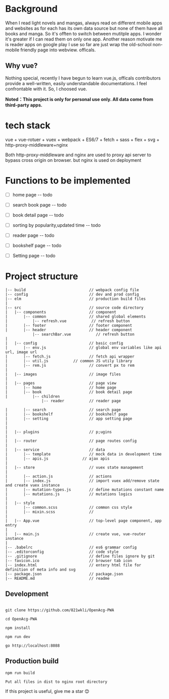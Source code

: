 # Background

When I read light novels and mangas, 
always read on different mobile apps and websites as for each has its own data source but none of them have all books and manga.
So it's offten to switch between mutitple apps. I wonder it's greater if I can read them on only one app.
Another reason motivate me is reader apps on google play I use so far are just wrap the old-school non-mobile friendly page into webview.
officals. 
## Why vue?

Nothing special, recently I have begun to learn vue.js, officals contributors
provide a well-written, easily understandable documentations. I feel confrontable with it. So, I choosed vue.

__Noted：This project is only for personal use only. All data come from third-party apps.__



# tech stack
vue + vue-rotuer + vuex + webpack + ES6/7 + fetch + sass + flex + svg + http-proxy-middleware+nginx

Both http-proxy-middleware and nginx are used to proxy api server to bypass cross origin on browser.
but nginx is used on deployment

# Functions to be implemented
- [ ] home page -- todo
- [ ] search book page -- todo
- [ ] book detail page -- todo
- [ ] sorting by popularity,updated time -- todo
- [ ] reader page -- todo
- [ ] bookshelf page -- todo
- [ ] Setting page -- todo


# Project structure
```
|-- build                            // webpack config file
|-- config                           // dev and prod config
|-- elm                           	 // production build files
|
|-- src                              // source code directory
|   |-- components                   // component
|       |-- common                   // shared global elements
|			|-- refresh.vue           // refresh button
|       |-- footer                   // footer component
|       |-- header                 	 // header component
            |-- searchBar.vue           // refresh button
|
|   |-- config                       // basic config
|       |-- env.js                   // global env variables like api url, image url
|       |-- fetch.js                 // fetch api wrapper
|       |-- util.js           // common JS utily library
|       |-- rem.js                   // convert px to rem
|
|   |-- images                       // image files
|
|   |-- pages                        // page view
|       |-- home                     // home page
|       |-- book                     // book detail page
|		    |-- children             
       	        |-- reader           // reader page 
                 
|       |-- search                   // search page
|       |-- bookshelf                // bookshelf page
|       |-- setting                  // app setting page
|
|
|   |-- plugins                      // p;ugins
|
|   |-- router                       // page routes config
|
|   |-- service                      // data 
|		|-- template                 // mock data in development time
|		|-- apis.js               // ajax apis
|
|   |-- store                        // vuex state management
|
|       |-- action.js                // actions
|       |-- index.js                 // import vuex add/remove state and create vuex instance
|       |-- mutation-types.js        // define mutations constant name
|       |-- mutations.js             // mutations logics
|
|   |-- style                        
|       |-- common.scss              // common css style
|       |-- mixin.scss               // 
|
|   |-- App.vue                      // top-level page component, app entry
|
|   |-- main.js                      // create vue, vue-router instance
|
|-- .babelrc                         // es6 grammar config
|-- .editorconfig                    // code style 
|-- .gitignore                       // define files ignore by git
|-- favicon.ico                      // browser tab icon
|-- index.html                       // entery html file for definition of meta info and svg
|-- package.json                     // package.json
|-- README.md                        // readme
```



## Development
```

git clone https://github.com/821wkli/OpenAcg-PWA

cd OpenAcg-PWA

npm install

npm run dev

go http://localhost:8088
```



## Production build
```
npm run build

Put all files in dist to nginx root directory
```




If this project is useful, give me a star 😊
